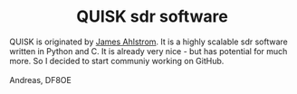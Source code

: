 <div align="center"><h1><b>QUISK sdr software</b></h1></div>

QUISK is originated by <a href="http://james.ahlstrom.name">James Ahlstrom</a>. It is a highly scalable sdr software written in Python and C. It is already very nice - but has potential for much more. So I decided to start communiy working on GitHub.<br><br>
Andreas, DF8OE